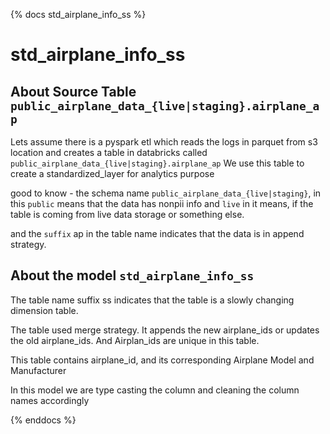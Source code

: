 <!-- markdownlint-disable MD041 -->
{% docs std_airplane_info_ss %}

# std_airplane_info_ss

## About Source Table `public_airplane_data_{live|staging}.airplane_ap`

Lets assume there is a pyspark etl which reads the logs in parquet from 
s3 location and creates a table in databricks called
`public_airplane_data_{live|staging}.airplane_ap`
We use this table to create a standardized_layer for analytics purpose

good to know - the schema name `public_airplane_data_{live|staging}`, in this 
`public` means that the data has nonpii info and `live` in it means, if the table is coming from live data storage or something else. 

and the `suffix` ap in the table name indicates
that the data is in append strategy. 

## About the model `std_airplane_info_ss`
The table name suffix ss indicates that the table is a slowly changing dimension table. 

The table used merge strategy. It appends the new airplane_ids or updates the 
old airplane_ids. And Airplan_ids are unique in this table.

This table contains airplane_id, and its corresponding
Airplane Model and Manufacturer

In this model we are type casting the column and cleaning the column names accordingly

{% enddocs %}
